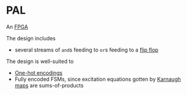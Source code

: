 # PAL

An [FPGA](_acronyms.md)

The design includes
 - several streams of `and`s feeding to `or`s feeding to a [flip flop](flip-flop.md)

The design is well-suited to
 - [One-hot encodings](one-hot.md)
 - Fully encoded FSMs, since excitation equations gotten by [Karnaugh maps](karnaugh-map.md) are sums-of-products
